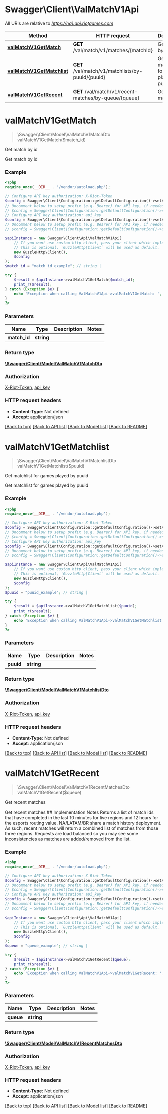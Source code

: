 # Swagger\Client\ValMatchV1Api

All URIs are relative to *https://na1.api.riotgames.com*

Method | HTTP request | Description
------------- | ------------- | -------------
[**valMatchV1GetMatch**](ValMatchV1Api.md#valMatchV1GetMatch) | **GET** /val/match/v1/matches/{matchId} | Get match by id
[**valMatchV1GetMatchlist**](ValMatchV1Api.md#valMatchV1GetMatchlist) | **GET** /val/match/v1/matchlists/by-puuid/{puuid} | Get matchlist for games played by puuid
[**valMatchV1GetRecent**](ValMatchV1Api.md#valMatchV1GetRecent) | **GET** /val/match/v1/recent-matches/by-queue/{queue} | Get recent matches


# **valMatchV1GetMatch**
> \Swagger\Client\Model\ValMatchV1MatchDto valMatchV1GetMatch($match_id)

Get match by id

Get match by id

### Example
```php
<?php
require_once(__DIR__ . '/vendor/autoload.php');

// Configure API key authorization: X-Riot-Token
$config = Swagger\Client\Configuration::getDefaultConfiguration()->setApiKey('X-Riot-Token', 'YOUR_API_KEY');
// Uncomment below to setup prefix (e.g. Bearer) for API key, if needed
// $config = Swagger\Client\Configuration::getDefaultConfiguration()->setApiKeyPrefix('X-Riot-Token', 'Bearer');
// Configure API key authorization: api_key
$config = Swagger\Client\Configuration::getDefaultConfiguration()->setApiKey('api_key', 'YOUR_API_KEY');
// Uncomment below to setup prefix (e.g. Bearer) for API key, if needed
// $config = Swagger\Client\Configuration::getDefaultConfiguration()->setApiKeyPrefix('api_key', 'Bearer');

$apiInstance = new Swagger\Client\Api\ValMatchV1Api(
    // If you want use custom http client, pass your client which implements `GuzzleHttp\ClientInterface`.
    // This is optional, `GuzzleHttp\Client` will be used as default.
    new GuzzleHttp\Client(),
    $config
);
$match_id = "match_id_example"; // string | 

try {
    $result = $apiInstance->valMatchV1GetMatch($match_id);
    print_r($result);
} catch (Exception $e) {
    echo 'Exception when calling ValMatchV1Api->valMatchV1GetMatch: ', $e->getMessage(), PHP_EOL;
}
?>
```

### Parameters

Name | Type | Description  | Notes
------------- | ------------- | ------------- | -------------
 **match_id** | **string**|  |

### Return type

[**\Swagger\Client\Model\ValMatchV1MatchDto**](../Model/ValMatchV1MatchDto.md)

### Authorization

[X-Riot-Token](../../README.md#X-Riot-Token), [api_key](../../README.md#api_key)

### HTTP request headers

 - **Content-Type**: Not defined
 - **Accept**: application/json

[[Back to top]](#) [[Back to API list]](../../README.md#documentation-for-api-endpoints) [[Back to Model list]](../../README.md#documentation-for-models) [[Back to README]](../../README.md)

# **valMatchV1GetMatchlist**
> \Swagger\Client\Model\ValMatchV1MatchlistDto valMatchV1GetMatchlist($puuid)

Get matchlist for games played by puuid

Get matchlist for games played by puuid

### Example
```php
<?php
require_once(__DIR__ . '/vendor/autoload.php');

// Configure API key authorization: X-Riot-Token
$config = Swagger\Client\Configuration::getDefaultConfiguration()->setApiKey('X-Riot-Token', 'YOUR_API_KEY');
// Uncomment below to setup prefix (e.g. Bearer) for API key, if needed
// $config = Swagger\Client\Configuration::getDefaultConfiguration()->setApiKeyPrefix('X-Riot-Token', 'Bearer');
// Configure API key authorization: api_key
$config = Swagger\Client\Configuration::getDefaultConfiguration()->setApiKey('api_key', 'YOUR_API_KEY');
// Uncomment below to setup prefix (e.g. Bearer) for API key, if needed
// $config = Swagger\Client\Configuration::getDefaultConfiguration()->setApiKeyPrefix('api_key', 'Bearer');

$apiInstance = new Swagger\Client\Api\ValMatchV1Api(
    // If you want use custom http client, pass your client which implements `GuzzleHttp\ClientInterface`.
    // This is optional, `GuzzleHttp\Client` will be used as default.
    new GuzzleHttp\Client(),
    $config
);
$puuid = "puuid_example"; // string | 

try {
    $result = $apiInstance->valMatchV1GetMatchlist($puuid);
    print_r($result);
} catch (Exception $e) {
    echo 'Exception when calling ValMatchV1Api->valMatchV1GetMatchlist: ', $e->getMessage(), PHP_EOL;
}
?>
```

### Parameters

Name | Type | Description  | Notes
------------- | ------------- | ------------- | -------------
 **puuid** | **string**|  |

### Return type

[**\Swagger\Client\Model\ValMatchV1MatchlistDto**](../Model/ValMatchV1MatchlistDto.md)

### Authorization

[X-Riot-Token](../../README.md#X-Riot-Token), [api_key](../../README.md#api_key)

### HTTP request headers

 - **Content-Type**: Not defined
 - **Accept**: application/json

[[Back to top]](#) [[Back to API list]](../../README.md#documentation-for-api-endpoints) [[Back to Model list]](../../README.md#documentation-for-models) [[Back to README]](../../README.md)

# **valMatchV1GetRecent**
> \Swagger\Client\Model\ValMatchV1RecentMatchesDto valMatchV1GetRecent($queue)

Get recent matches

Get recent matches ## Implementation Notes Returns a list of match ids that have completed in the last 10 minutes for live regions and 12 hours for the esports routing value. NA/LATAM/BR share a match history deployment. As such, recent matches will return a combined list of matches from those three regions. Requests are load balanced so you may see some inconsistencies as matches are added/removed from the list.

### Example
```php
<?php
require_once(__DIR__ . '/vendor/autoload.php');

// Configure API key authorization: X-Riot-Token
$config = Swagger\Client\Configuration::getDefaultConfiguration()->setApiKey('X-Riot-Token', 'YOUR_API_KEY');
// Uncomment below to setup prefix (e.g. Bearer) for API key, if needed
// $config = Swagger\Client\Configuration::getDefaultConfiguration()->setApiKeyPrefix('X-Riot-Token', 'Bearer');
// Configure API key authorization: api_key
$config = Swagger\Client\Configuration::getDefaultConfiguration()->setApiKey('api_key', 'YOUR_API_KEY');
// Uncomment below to setup prefix (e.g. Bearer) for API key, if needed
// $config = Swagger\Client\Configuration::getDefaultConfiguration()->setApiKeyPrefix('api_key', 'Bearer');

$apiInstance = new Swagger\Client\Api\ValMatchV1Api(
    // If you want use custom http client, pass your client which implements `GuzzleHttp\ClientInterface`.
    // This is optional, `GuzzleHttp\Client` will be used as default.
    new GuzzleHttp\Client(),
    $config
);
$queue = "queue_example"; // string | 

try {
    $result = $apiInstance->valMatchV1GetRecent($queue);
    print_r($result);
} catch (Exception $e) {
    echo 'Exception when calling ValMatchV1Api->valMatchV1GetRecent: ', $e->getMessage(), PHP_EOL;
}
?>
```

### Parameters

Name | Type | Description  | Notes
------------- | ------------- | ------------- | -------------
 **queue** | **string**|  |

### Return type

[**\Swagger\Client\Model\ValMatchV1RecentMatchesDto**](../Model/ValMatchV1RecentMatchesDto.md)

### Authorization

[X-Riot-Token](../../README.md#X-Riot-Token), [api_key](../../README.md#api_key)

### HTTP request headers

 - **Content-Type**: Not defined
 - **Accept**: application/json

[[Back to top]](#) [[Back to API list]](../../README.md#documentation-for-api-endpoints) [[Back to Model list]](../../README.md#documentation-for-models) [[Back to README]](../../README.md)

